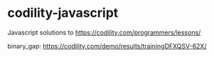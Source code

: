 # codility-javascript
Javascript solutions to https://codility.com/programmers/lessons/

binary_gap: https://codility.com/demo/results/trainingDFXQSV-62X/
